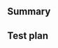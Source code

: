 <!--

👋 Hey, thanks for your interest in contributing to Tailwind!

**Please ask first before starting work on any significant new features.**

It's never a fun experience to have your pull request declined after investing a lot of time and effort into a new feature. To avoid this from happening, we request that contributors create an issue to first discuss any significant new features.

For more info, check out the contributing guide:

https://github.com/tailwindcss/tailwindcss/blob/main/.github/CONTRIBUTING.md

-->

## Summary

<!--

Provide a summary of the issue and the changes you're making. How does your change solve the problem?

-->

## Test plan

<!--

Explain how you tested your changes. Include the exact commands that you used to verify the change works and include screenshots/screen recordings of the update behavior in the browser if applicable.

-->
